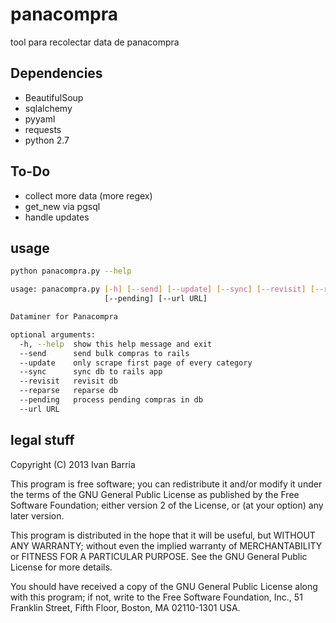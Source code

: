 panacompra
==========

tool para recolectar data de panacompra


Dependencies
-------------
* BeautifulSoup
* sqlalchemy 
* pyyaml
* requests 
* python 2.7


To-Do
-------
* collect more data (more regex)
* get_new via pgsql
* handle updates


usage
------
```bash
python panacompra.py --help

usage: panacompra.py [-h] [--send] [--update] [--sync] [--revisit] [--reparse]
                     [--pending] [--url URL]

Dataminer for Panacompra

optional arguments:
  -h, --help  show this help message and exit
  --send      send bulk compras to rails
  --update    only scrape first page of every category
  --sync      sync db to rails app
  --revisit   revisit db
  --reparse   reparse db
  --pending   process pending compras in db
  --url URL
```


legal stuff
------------
Copyright (C) 2013  Ivan Barria

This program is free software; you can redistribute it and/or modify
it under the terms of the GNU General Public License as published by
the Free Software Foundation; either version 2 of the License, or
(at your option) any later version.

This program is distributed in the hope that it will be useful,
but WITHOUT ANY WARRANTY; without even the implied warranty of
MERCHANTABILITY or FITNESS FOR A PARTICULAR PURPOSE.  See the
GNU General Public License for more details.

You should have received a copy of the GNU General Public License along
with this program; if not, write to the Free Software Foundation, Inc.,
51 Franklin Street, Fifth Floor, Boston, MA 02110-1301 USA.
